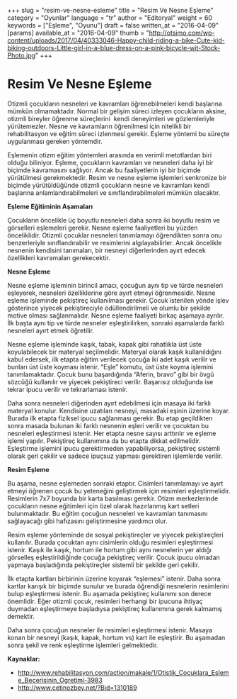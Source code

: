 +++
slug = "resim-ve-nesne-esleme"
title = "Resim Ve Nesne Eşleme"
category = "Oyunlar"
language = "tr"
author = "Editoryal"
weight = 60
keywords = ["Eşleme", "Oyunu"]
draft = false
written_at = "2016-04-09"
[params]
available_at = "2016-04-09"
thumb = "http://otsimo.com/wp-content/uploads/2017/04/40333046-Happy-child-riding-a-bike-Cute-kid-biking-outdoors-Little-girl-in-a-blue-dress-on-a-pink-bicycle-wit-Stock-Photo.jpg"
+++


# Resim Ve Nesne Eşleme

Otizmli çocukların nesneleri ve kavramları öğrenebilmeleri kendi başlarına mümkün olmamaktadır. Normal bir gelişim süreci izleyen çocukların aksine, otizmli bireyler öğrenme süreçlerini  kendi deneyimleri ve gözlemleriyle yürütemezler. Nesne ve kavramların öğrenilmesi için nitelikli bir rehabilitasyon ve eğitim süreci izlenmesi gerekir. Eşleme yöntemi bu süreçte uygulanması gereken yöntemdir.

Eşlemenin otizm eğitim yöntemleri arasında en verimli metotlardan biri olduğu biliniyor. Eşleme, çocukların kavramları ve nesneleri daha iyi bir biçimde kavramasını sağlıyor. Ancak bu faaliyetlerin iyi bir biçimde yürütülmesi gerekmektedir. Resim ve nesne eşleme işlemleri senkronize bir biçimde yürütüldüğünde otizmli çocukların nesne ve kavramları kendi başlarına anlamlandırabilmeleri ve sınıflandırabilmeleri mümkün olacaktır.

**Eşleme Eğitiminin Aşamaları**

Çocukların öncelikle üç boyutlu nesneleri daha sonra iki boyutlu resim ve görselleri eşlemeleri gerekir. Nesne eşleme faaliyetleri bu yüzden önceliklidir. Otizmli çocuklar nesneleri tanımlamayı öğrendikten sonra onu benzerleriyle sınıflandırabilir ve resimlerini algılayabilirler. Ancak öncelikle nesnenin kendisini tanımaları, bir nesneyi diğerlerinden ayırt edecek özellikleri kavramaları gerekecektir.

**Nesne Eşleme**

Nesne eşleme işleminin birincil amacı, çocuğun aynı tip ve türde nesneleri eşleyerek, nesneleri özelliklerine göre ayırt etmeyi öğrenmesidir. Nesne eşleme işleminde pekiştireç kullanılması gerekir. Çocuk istenilen yönde işlev gösterince yiyecek pekiştireciyle ödüllendirilmeli ve olumlu bir şekilde motive olması sağlanmalıdır. Nesne eşleme faaliyeti birkaç aşamaya ayrılır. İlk başta aynı tip ve türde nesneler eşleştirilirken, sonraki aşamalarda farklı nesneleri ayırt etmek öğretilir.

Nesne eşleme işleminde kaşık, tabak, kapak gibi rahatlıkla üst üste koyulabilecek bir materyal seçilmelidir. Materyal olarak kaşık kullanıldığını kabul edersek, ilk etapta eğitim verilecek çocuğa iki adet kaşık verilir ve bunları üst üste koyması istenir. “Eşle” komutu, üst üste koyma işlemini tanımlamaktadır. Çocuk bunu başardığında “Aferin, bravo” gibi bir övgü sözcüğü kullanılır ve yiyecek pekiştireci verilir. Başarısız olduğunda ise tekrar ipucu verilir ve tekrarlaması istenir.

Daha sonra nesneleri diğerinden ayırt edebilmesi için masaya iki farklı materyal konulur. Kendisine uzatılan nesneyi, masadaki eşinin üzerine koyar. Burada ilk etapta fiziksel ipucu sağlanması gerekir. Bu etap geçildikten sonra masada bulunan iki farklı nesnenin eşleri verilir ve çocuktan bu nesneleri eşleştirmesi istenir. Her etapta nesne sayısı arttırılır ve eşleme işlemi yapılır. Pekiştireç kullanımına da bu etapta dikkat edilmelidir. Eşleştirme işlemini ipucu gerektirmeden yapabiliyorsa, pekiştireç sistemli olarak geri çekilir ve sadece ipuçsuz yapması gerektiren işlemlerde verilir.

**Resim Eşleme**

Bu aşama, nesne eşlemeden sonraki etaptır. Cisimleri tanımlamayı ve ayırt etmeyi öğrenen çocuk bu yeteneğini geliştirmek için resimleri eşleştirmelidir. Resimlerin 7x7 boyunda bir karta basılması gerekir. Otizm merkezlerinde çocukların nesne eğitimleri için özel olarak hazırlanmış kart setleri bulunmaktadır. Bu eğitim çocuğun nesneleri ve kavramları tanımasını sağlayacağı gibi hafızasını geliştirmesine yardımcı olur.

Resim eşleme yönteminde de sosyal pekiştireçler ve yiyecek pekiştireçleri kullanılır. Burada çocuktan aynı cisimlerin olduğu resimleri eşleştirmesi istenir. Kaşık ile kaşık, hortum ile hortum gibi aynı nesnelerin yer aldığı görselleş eşleştirildiğinde çocuğa pekiştireç verilir. Çocuk ipucu olmadan yapmaya başladığında pekiştireçler sistemli bir şekilde geri çekilir.

İlk etapta kartları birbirinin üzerine koyarak “eşlemesi” istenir. Daha sonra kartlar karışık bir biçimde sunulur ve burada öğrendiği nesnelerin resimlerini bulup eşleştirmesi istenir. Bu aşamada pekiştireç kullanımı son derece önemlidir. Eğer otizmli çocuk, resimleri herhangi bir ipucuna ihtiyaç duymadan eşleştirmeye başladıysa pekiştireç kullanımına gerek kalmamış demektir.

Daha sonra çocuğun nesneler ile resimleri eşleştirmesi istenir. Masaya konan bir nesneyi (kaşık, kapak, hortum vs) kart ile eşleştirir. Bu aşamadan sonra şekil ve renk eşleştirme işlemleri gelmektedir.

**Kaynaklar:**

  * http://www.rehabilitasyon.com/action/makale/1/Otistik_Cocuklara_Esleme_Becerisinin_Ogretimi-3983
  * http://www.cetinozbey.net/?Bid=1310189
